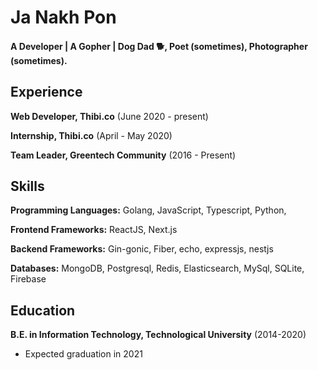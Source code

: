 Ja Nakh Pon
=============================

#### A Developer | A Gopher | Dog Dad 🐕, Poet (sometimes), Photographer (sometimes).

##

Experience
---------
**Web Developer, Thibi.co** (June 2020 - present)

**Internship, Thibi.co** (April - May 2020)

**Team Leader, Greentech Community** (2016 - Present)


Skills
------
**Programming Languages:** Golang, JavaScript, Typescript, Python,

**Frontend Frameworks:** ReactJS, Next.js

**Backend Frameworks:** Gin-gonic, Fiber, echo, expressjs, nestjs

**Databases:** MongoDB, Postgresql, Redis, Elasticsearch, MySql, SQLite, Firebase


Education
---------
**B.E. in Information Technology, Technological University** (2014-2020)

- Expected graduation in 2021

<!-- [more ?](https://janakhpon.gitlab.io/) -->

<!-- ##

Social Media Accounts
---------------------

[<img align="left" alt="Ja Nakh Pon | Facebook" width="22px" src="https://cdn.jsdelivr.net/npm/simple-icons@v3/icons/facebook.svg" />](https://www.facebook.com/chan.htut.5/)
[<img align="left" alt="Ja Nakh Pon | Twitter" width="22px" src="https://cdn.jsdelivr.net/npm/simple-icons@v3/icons/twitter.svg" />](https://twitter.com/ja_nakh)
[<img align="left" alt="Ja Nakh Pon | LinkedIn" width="22px" src="https://cdn.jsdelivr.net/npm/simple-icons@v3/icons/linkedin.svg" />](https://www.linkedin.com/in/zin-minn-htut-oo-385651136/)

<br /> -->


<!--
**janakhpon/janakhpon** is a ✨ _special_ ✨ repository because its `README.md` (this file) appears on your GitHub profile.

Here are some ideas to get you started:

- 🔭 I’m currently working on ...
- 🌱 I’m currently learning ...
- 👯 I’m looking to collaborate on ...
- 🤔 I’m looking for help with ...
- 💬 Ask me about ...
- 📫 How to reach me: ...
- 😄 Pronouns: ...
- ⚡ Fun fact: ...
-->
